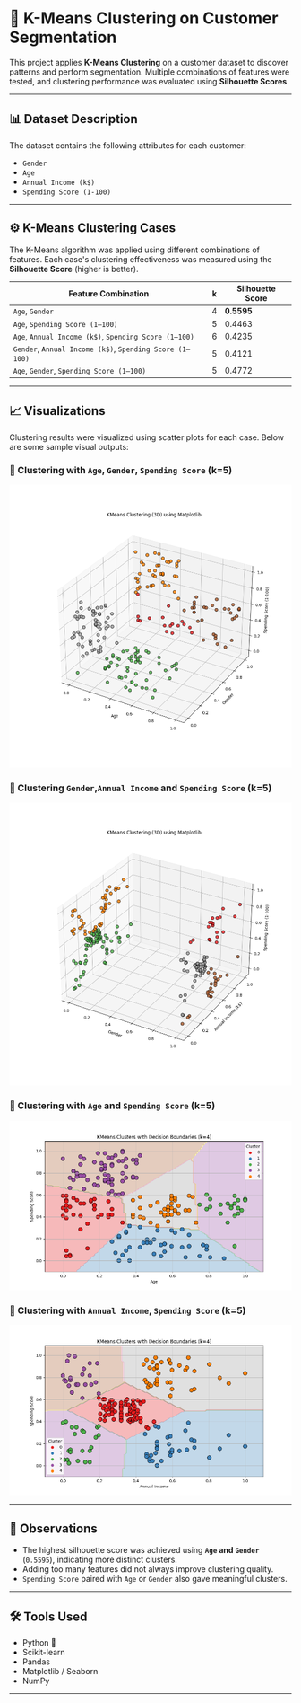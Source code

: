 # 🧪 K-Means Clustering on Customer Segmentation

This project applies **K-Means Clustering** on a customer dataset to discover patterns and perform segmentation. Multiple combinations of features were tested, and clustering performance was evaluated using **Silhouette Scores**.

---

## 📊 Dataset Description

The dataset contains the following attributes for each customer:

- `Gender`
- `Age`
- `Annual Income (k$)`
- `Spending Score (1-100)`

---

## ⚙️ K-Means Clustering Cases

The K-Means algorithm was applied using different combinations of features. Each case's clustering effectiveness was measured using the **Silhouette Score** (higher is better).

| Feature Combination                                       | k  | Silhouette Score |
|-----------------------------------------------------------|----|------------------|
| `Age`, `Gender`                                           | 4  | **0.5595**       |
| `Age`, `Spending Score (1–100)`                           | 5  | 0.4463           |
| `Age`, `Annual Income (k$)`, `Spending Score (1–100)`     | 6  | 0.4235           |
| `Gender`, `Annual Income (k$)`, `Spending Score (1–100)`  | 5  | 0.4121           |
| `Age`, `Gender`, `Spending Score (1–100)`                 | 5  | 0.4772           |

---

## 📈 Visualizations

Clustering results were visualized using scatter plots for each case. Below are some sample visual outputs:
### 📌 Clustering with `Age`, `Gender`, `Spending Score` (k=5)
![Age , Gender,Spending Clusters](/fig55.png)

### 📌 Clustering `Gender`,`Annual Income` and `Spending Score` (k=5)
![Gender,Annual Spending Score Clusters](/fig66.png)

### 📌 Clustering with `Age` and  `Spending Score` (k=5)
![Age and Spending Clusters](/fig88.png)

### 📌 Clustering with `Annual Income`, `Spending Score` (k=5)
![Annual, Spending Clusters](/fig99.png)


---

## 📌 Observations

- The highest silhouette score was achieved using **`Age` and `Gender`** (`0.5595`), indicating more distinct clusters.
- Adding too many features did not always improve clustering quality.
- `Spending Score` paired with `Age` or `Gender` also gave meaningful clusters.

---

## 🛠 Tools Used

- Python 🐍
- Scikit-learn
- Pandas
- Matplotlib / Seaborn
- NumPy

---
